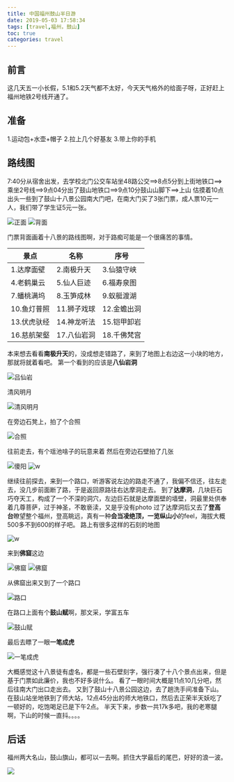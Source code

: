 ```yaml
---
title: 中国福州鼓山半日游
date: 2019-05-03 17:58:34
tags: [travel,福州，鼓山]
toc: true 
categories: travel
---
```

## 前言

这几天五一小长假，5.1和5.2天气都不太好，今天天气格外的给面子呀，正好赶上福州地铁2号线开通了。
## 准备

1.运动包+水壶+帽子
2.拉上几个好基友
3.带上你的手机
## 路线图

7:40分从宿舍出发，去学校北门公交车站坐48路公交==>8点5分到上街地铁口==>乘坐2号线==>9点04分出了鼓山地铁口==>9点10分鼓山山脚下==>上山
估摸着10点出头一些到了鼓山十八景公园南大门吧，在南大门买了3张门票，成人票10元一人，我们带了学生证5元一张。

![正面](./images/fuzhou/1.jpg)
![背面](./images/fuzhou/2.jpg)

门票背面画着十八景的路线图啊，对于路痴可能是一个很痛苦的事情。

| 景点 | 名称 | 序号 |
| ------ | ------ | ------ |
| 1.达摩面壁 | 2.南极升天 | 3.仙猿守峡 |
| 4.老鹤巢云 | 5.仙人巨迹 | 6.福寿泉图 |
| 7.蟠桃满坞 | 8.玉笋成林 | 9.蚁艇渡湖 |
| 10.鱼灯普照 | 11.狮子戏球 | 12.金蟾出洞 |
| 13.伏虎驮经 | 14.神龙听法 | 15.铠甲卸岩 |
| 16.慈航架壑 | 17.八仙岩洞 | 18.千佛梵宫 |

本来想去看看**南极升天**的，没成想走错路了，来到了地图上右边这一小块的地方，那就将就着看吧。
第一个看到的应该是**八仙岩洞**

![吕仙岩](./images/fuzhou/3.jpg)

清风明月

![清风明月](./images/fuzhou/4.jpg)

在旁边石凳上，拍了个合照

![合照](./images/fuzhou/5.jpg)

往前走去，有个瑶池啥子的玩意来着
然后在旁边石壁拍了几张

![傻阳](./images/fuzhou/6.jpg)
![w](./images/fuzhou/7.jpg)

继续往前探去，来到一个路口，听游客说左边的路走不通了，我偏不信还，往左走去，没几步前面断了路，于是返回原路往右达摩洞走去。
到了**达摩洞**，几块巨石巧夺天工，构成了一个不深的洞穴，左边巨石就是达摩面壁的墙壁，洞最里处供奉着几尊菩萨，过于神圣，不敢亵渎，又是乎没有photo
过了达摩洞后又去了**登高台**瞭望整个福州，登高眺远，真有一种**会当凌绝顶，一览纵山小**的feel，海拔大概500多不到600的样子吧。
路上有很多这样的石刻的地图

![w](./images/fuzhou/8.jpg)

来到**佛窟**这边

![佛窟](./images/fuzhou/9.jpg)
![佛窟](./images/fuzhou/10.jpg)

从佛窟出来又到了一个路口

![路口](./images/fuzhou/11.jpg)

在路口上面有个**鼓山赋**啊，那文采，学富五车

![鼓山赋](./images/fuzhou/12.jpg)

最后去瞟了一眼**一笔成虎**

![一笔成虎](./images/fuzhou/13.jpg)

大概感觉这十八景徒有虚名，都是一些石壁刻字，强行凑了十八个景点出来，但是基于门票如此廉价，我也不好多说什么。
看了一眼时间大概是11点10几分吧，然后往南大门出口走出去。
又到了鼓山十八景公园这边，去了趟洗手间准备下山。
在鼓山站坐地铁到了师大站，12点45分出的师大地铁口，然后去正荣半天妖吃了一顿好的，吃饱喝足已是下午2点。
半天下来，步数一共17k多吧，我的老寒腿啊，下山的时候一直抖。。。。

## 后话

福州两大名山，鼓山旗山，都可以一去啊。抓住大学最后的尾巴，好好的浪一波。

![](https://inner.ink/pqs/img/huanhu.gif)